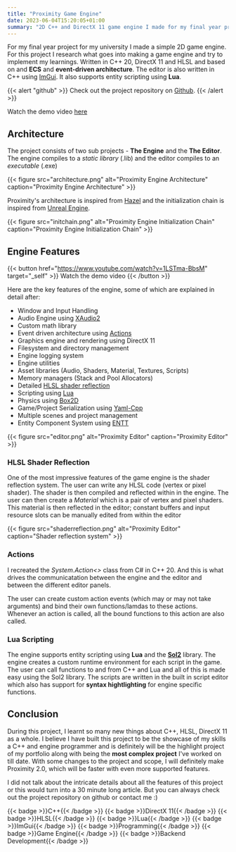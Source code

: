 ```yaml
---
title: "Proximity Game Engine"
date: 2023-06-04T15:20:05+01:00
summary: "2D C++ and DirectX 11 game engine I made for my final year project"
---
```


For my final year project for my university I made a simple 2D game engine. For this project I research what goes into making a game engine and try to implement my learnings. Written in C++ 20, DirectX 11 and HLSL and based on and **ECS** and **event-driven architecture**. The editor is also written in C++ using [ImGui](https://github.com/ocornut/imgui). It also supports entity scripting using **Lua**.

{{< alert "github" >}}
Check out the project repository on [Github](https://github.com/ArnavMehta3000/Proximity2D).
{{< /alert >}}

Watch the demo video [here](#engine-features)

## Architecture

The project consists of two sub projects - **The Engine** and the **The Editor**. The engine compiles to a *static library* (.lib) and the editor compiles to an *executable* (.exe)

{{< figure
    src="architecture.png"
    alt="Proximity Engine Architecture"
    caption="Proximity Engine Architecture"
    >}}

Proximity's architecture is inspired from [Hazel](https://hazelengine.com/) and the initialization chain is inspired from [Unreal Engine](https://www.unrealengine.com/en-US).

{{< figure
    src="initchain.png"
    alt="Proximity Engine Initialization Chain"
    caption="Proximity Engine Initialization Chain"
    >}}

## Engine Features

{{< button href="https://www.youtube.com/watch?v=1LSTma-BbsM" target="_self" >}}
Watch the demo video
{{< /button >}}

Here are the key features of the engine, some of which are explained in detail after:

- Window and Input Handling
- Audio Engine using [XAudio2](https://learn.microsoft.com/en-us/windows/win32/xaudio2/xaudio2-introduction)
- Custom math library
- Event driven architecture using [Actions](#actions)
- Graphics engine and rendering using DirectX 11
- Filesystem and directory management
- Engine logging system
- Engine utilities
- Asset libraries (Audio, Shaders, Material, Textures, Scripts)
- Memory managers (Stack and Pool Allocators)
- Detailed [HLSL shader reflection](#hlsl-shader-reflection)
- Scripting using [Lua](#lua-scripting)
- Physics using [Box2D](https://box2d.org/)
- Game/Project Serialization using [Yaml-Cpp](https://github.com/jbeder/yaml-cpp)
- Multiple scenes and project management
- Entity Component System using [ENTT](https://github.com/skypjack/entt)

{{< figure
    src="editor.png"
    alt="Proximity Editor"
    caption="Proximity Editor"
    >}}

### HLSL Shader Reflection

One of the most impressive features of the game engine is the shader reflection system. The user can write any HLSL code (vertex or pixel shader). The shader is then compiled and reflected within in the engine. The user can then create a *Material* which is a pair of vertex and pixel shaders. This material is then reflected in the editor; constant buffers and input resource slots can be manually edited from within the editor

{{< figure
    src="shaderreflection.png"
    alt="Proximity Editor"
    caption="Shader reflection system"
    >}}

### Actions

I recreated the *System.Action<>* class from C# in C++ 20. And this is what drives the communicatation between the engine and the editor and between the different editor panels.

The user can create custom action events (which may or may not take arguments) and bind their own functions/lamdas to these actions. Whenever an action is called, all the bound functions to this action are also called.

### Lua Scripting

The engine supports entity scripting using **Lua** and the [**Sol2**](https://github.com/ThePhD/sol2/tree/main) library. The engine creates a custom runtime environment for each script in the game. The user can call functions to and from C++ and Lua and all of this is made easy using the Sol2 library. The scripts are written in the built in script editor which also has support for **syntax hightlighting** for engine specific functions.

## Conclusion

During this project, I learnt so many new things about C++, HLSL, DirectX 11 as a whole. I believe I have built this project to be the showcase of my skills a C++ and engine programmer and is definitely will be the highlight project of my portfolio along with being the **most complex project** I've worked on till date. With some changes to the project and scope, I will definitely make Proximity 2.0, which will be faster with even more supported features.

I did not talk about the intricate details about all the features of this project or this would turn into a 30 minute long article. But you can always check out the project repository on github or contact me :)

<div style="display: flex; flex-wrap: wrap; gap: 10px;">
  {{< badge >}}C++{{< /badge >}}
  {{< badge >}}DirectX 11{{< /badge >}}
  {{< badge >}}HLSL{{< /badge >}}
  {{< badge >}}Lua{{< /badge >}}
  {{< badge >}}ImGui{{< /badge >}}
  {{< badge >}}Programming{{< /badge >}}
  {{< badge >}}Game Engine{{< /badge >}}
  {{< badge >}}Backend Development{{< /badge >}}
</div>
